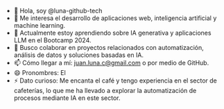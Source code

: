 - 👋 Hola, soy @luna-github-tech
- 👀 Me interesa el desarrollo de aplicaciones web, inteligencia artificial y machine learning.
- 🌱 Actualmente estoy aprendiendo sobre IA generativa y aplicaciones LLM en el Bootcamp 2024.
- 💞️ Busco colaborar en proyectos relacionados con automatización, análisis de datos y soluciones basadas en IA.
- 📫 Cómo llegar a mí: juan.luna.c@gmail.com o por medio de GitHub.
- 😄 Pronombres: El
- ⚡ Dato curioso: Me encanta el café y tengo experiencia en el sector de cafeterías, lo que me ha llevado a explorar la automatización de procesos mediante IA en este sector.

<!---
luna-github-tech/luna-github-tech is a ✨ special ✨ repository because its `README.md` (this file) appears on your GitHub profile.
You can click the Preview link to take a look at your changes.
--->
